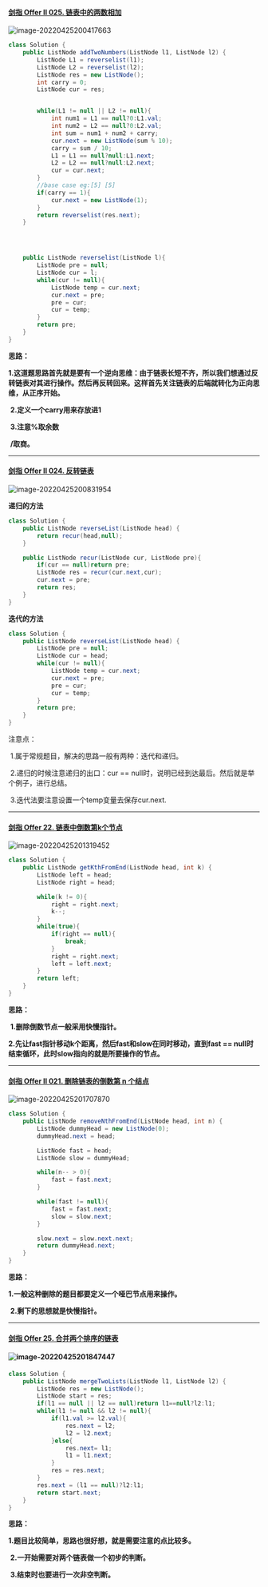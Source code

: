 



#### [剑指 Offer II 025. 链表中的两数相加](https://leetcode-cn.com/problems/lMSNwu/)

![image-20220425200417663](C:\Users\admin\AppData\Roaming\Typora\typora-user-images\image-20220425200417663.png)





```java
class Solution {
    public ListNode addTwoNumbers(ListNode l1, ListNode l2) {
        ListNode L1 = reverselist(l1);
        ListNode L2 = reverselist(l2);
        ListNode res = new ListNode();
        int carry = 0;
        ListNode cur = res;


        while(L1 != null || L2 != null){
            int num1 = L1 == null?0:L1.val;
            int num2 = L2 == null?0:L2.val;
            int sum = num1 + num2 + carry;
            cur.next = new ListNode(sum % 10);
            carry = sum / 10;
            L1 = L1 == null?null:L1.next;
            L2 = L2 == null?null:L2.next;
            cur = cur.next;
        }
        //base case eg:[5] [5]
        if(carry == 1){
            cur.next = new ListNode(1);
        }
        return reverselist(res.next);
    }




    public ListNode reverselist(ListNode l){
        ListNode pre = null;
        ListNode cur = l;
        while(cur != null){
            ListNode temp = cur.next;
            cur.next = pre;
            pre = cur;
            cur = temp;
        }
        return pre;
    }
}
```

**思路：**

​	**1.这道题思路首先就是要有一个逆向思维：由于链表长短不齐，所以我们想通过反转链表对其进行操作。然后再反转回来。这样首先关注链表的后端就转化为正向思维，从正序开始。**

​	**2.定义一个carry用来存放进1**

​	**3.注意%取余数**

​				**/取商。**





------

#### [剑指 Offer II 024. 反转链表](https://leetcode-cn.com/problems/UHnkqh/)

![image-20220425200831954](C:\Users\admin\AppData\Roaming\Typora\typora-user-images\image-20220425200831954.png)

**递归的方法**



```java
class Solution {
    public ListNode reverseList(ListNode head) {
        return recur(head,null);
    }

    public ListNode recur(ListNode cur, ListNode pre){
        if(cur == null)return pre;
        ListNode res = recur(cur.next,cur);
        cur.next = pre;
        return res;
    }
}
```

**迭代的方法**

```java
class Solution {
    public ListNode reverseList(ListNode head) {
        ListNode pre = null;
        ListNode cur = head;
        while(cur != null){
            ListNode temp = cur.next;
            cur.next = pre;
            pre = cur;
            cur = temp;
        }
        return pre;
    }
}
```





注意点：

​	1.属于常规题目，解决的思路一般有两种：迭代和递归。

​	2.递归的时候注意递归的出口：cur == null时，说明已经到达最后。然后就是举个例子，进行总结。

​	3.迭代法要注意设置一个temp变量去保存cur.next.





------

#### [剑指 Offer 22. 链表中倒数第k个节点](https://leetcode-cn.com/problems/lian-biao-zhong-dao-shu-di-kge-jie-dian-lcof/)

![image-20220425201319452](C:\Users\admin\AppData\Roaming\Typora\typora-user-images\image-20220425201319452.png)

```java
class Solution {
    public ListNode getKthFromEnd(ListNode head, int k) {
        ListNode left = head;
        ListNode right = head;

        while(k != 0){
            right = right.next;
            k--;
        }
        while(true){
            if(right == null){
                break;
            } 
            right = right.next;
            left = left.next;
        }
        return left;
    }
}
```

**思路：**

​	**1.删除倒数节点一般采用快慢指针。**

​	**2.先让fast指针移动k个距离，然后fast和slow在同时移动，直到fast == null时结束循环，此时slow指向的就是所要操作的节点。**





------

#### [剑指 Offer II 021. 删除链表的倒数第 n 个结点](https://leetcode-cn.com/problems/SLwz0R/)



![image-20220425201707870](C:\Users\admin\AppData\Roaming\Typora\typora-user-images\image-20220425201707870.png)



```java
class Solution {
    public ListNode removeNthFromEnd(ListNode head, int n) {
        ListNode dummyHead = new ListNode(0);
        dummyHead.next = head;

        ListNode fast = head;
        ListNode slow = dummyHead;

        while(n-- > 0){
            fast = fast.next;
        }

        while(fast != null){
            fast = fast.next;
            slow = slow.next;
        }

        slow.next = slow.next.next;
        return dummyHead.next;
    }
}
```

**思路：**

​	**1.一般这种删除的题目都要定义一个哑巴节点用来操作。**

​	**2.剩下的思想就是快慢指针。**



------

#### [剑指 Offer 25. 合并两个排序的链表](https://leetcode-cn.com/problems/he-bing-liang-ge-pai-xu-de-lian-biao-lcof/)



#### ![image-20220425201847447](C:\Users\admin\AppData\Roaming\Typora\typora-user-images\image-20220425201847447.png)

```java
class Solution {
    public ListNode mergeTwoLists(ListNode l1, ListNode l2) {
        ListNode res = new ListNode();
        ListNode start = res;
        if(l1 == null || l2 == null)return l1==null?l2:l1;
        while(l1 != null && l2 != null){
            if(l1.val >= l2.val){
                res.next = l2;
                l2 = l2.next;
            }else{
                res.next= l1;
                l1 = l1.next;
            }
            res = res.next;
        }
        res.next = (l1 == null)?l2:l1;
        return start.next;
    }
}
```

**思路：**

​	**1.题目比较简单，思路也很好想，就是需要注意的点比较多。**

​	**2.一开始需要对两个链表做一个初步的判断。**

​	**3.结束时也要进行一次非空判断。**
